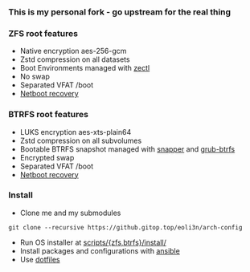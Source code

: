 ### This is my personal fork - go upstream for the real thing

### ZFS root features

- Native encryption aes-256-gcm
- Zstd compression on all datasets
- Boot Environments managed with [zectl](https://github.gitop.top/johnramsden/zectl)
- No swap
- Separated VFAT /boot
- [Netboot recovery](https://eoli3n.github.io/archlinux/2020/04/25/recovery.html)

### BTRFS root features

- LUKS encryption aes-xts-plain64
- Zstd compression on all subvolumes
- Bootable BTRFS snapshot managed with [snapper](https://github.gitop.top/openSUSE/snapper) and [grub-btrfs](https://github.gitop.top/Antynea/grub-btrfs)
- Encrypted swap
- Separated VFAT /boot
- [Netboot recovery](https://eoli3n.github.io/archlinux/2020/04/25/recovery.html)

### Install

- Clone me and my submodules
```
git clone --recursive https://github.gitop.top/eoli3n/arch-config
```
- Run OS installer at [scripts/{zfs,btrfs}/install/](scripts/)
- Install packages and configurations with [ansible](ansible/)
- Use [dotfiles](https://github.gitop.top/eoli3n/dotfiles)
